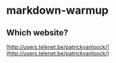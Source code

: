 # markdown-warmup
## Which website?
[http://users.telenet.be/patrickvanloock/](http://users.telenet.be/patrickvanloock/)
